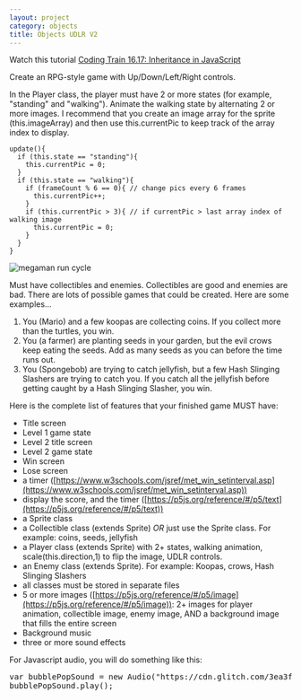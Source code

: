 ```yaml
---
layout: project
category: objects
title: Objects UDLR V2
---
```

Watch this tutorial [Coding Train 16.17: Inheritance in JavaScript](https://drive.google.com/file/d/1f31Hv4RS_QHj-aPZUUjJyY07w8wgRcUg/view?usp=sharing)

Create an RPG-style game with Up/Down/Left/Right controls.

In the Player class, the player must have 2 or more states (for example, "standing" and "walking"). Animate the walking state by alternating 2 or more images. I recommend that you create an image array for the sprite (this.imageArray) and then use this.currentPic to keep track of the array index to display.
```
update(){
  if (this.state == "standing"){
    this.currentPic = 0;
  }
  if (this.state == "walking"){
    if (frameCount % 6 == 0){ // change pics every 6 frames
      this.currentPic++;
    }
    if (this.currentPic > 3){ // if currentPic > last array index of walking image
      this.currentPic = 0;
    }
  }
}
```
![megaman run cycle](/gd\inheritance\megaman.gif)

Must have collectibles and enemies. Collectibles are good and enemies are bad. There are lots of possible games that could be created. Here are some examples...

  1. You (Mario) and a few koopas are collecting coins. If you collect more than the turtles, you win.
  1. You (a farmer) are planting seeds in your garden, but the evil crows keep eating the seeds. Add as many seeds as you can before the time runs out.
  1. You (Spongebob) are trying to catch jellyfish, but a few Hash Slinging Slashers are trying to catch you. If you catch all the jellyfish before getting caught by a Hash Slinging Slasher, you win.

Here is the complete list of features that your finished game MUST have:
  - Title screen
  - Level 1 game state
  - Level 2 title screen
  - Level 2 game state
  - Win screen
  - Lose screen
  - a timer ([https://www.w3schools.com/jsref/met_win_setinterval.asp](https://www.w3schools.com/jsref/met_win_setinterval.asp))
  - display the score, and the timer ([https://p5js.org/reference/#/p5/text](https://p5js.org/reference/#/p5/text))
  - a Sprite class
  - a Collectible class (extends Sprite) *OR* just use the Sprite class. For example: coins, seeds, jellyfish
  - a Player class (extends Sprite) with 2+ states, walking animation, scale(this.direction,1) to flip the image, UDLR controls.
  - an Enemy class (extends Sprite). For example: Koopas, crows, Hash Slinging Slashers
  - all classes must be stored in separate files
  - 5 or more images ([https://p5js.org/reference/#/p5/image](https://p5js.org/reference/#/p5/image)): 2+ images for player animation, collectible image, enemy image, AND a background image that fills the entire screen
  - Background music
  - three or more sound effects


 For Javascript audio, you will do something like this:
<pre>
var bubblePopSound = new Audio("https://cdn.glitch.com/3ea3f7b0-b76d-4d46-a07c-96d8a42fd4ea%2FMINE%20DIAMONDS%20%20miNECRAFT%20PARODY%20OF%20TAKE%20ON%20ME.mp3?1535764574813");
bubblePopSound.play();
</pre>
